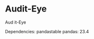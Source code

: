 # Audit-Eye
Aud                                                                                                                                                                                                             it-Eye

Dependencies: pandastable
              pandas: 23.4
              
              
